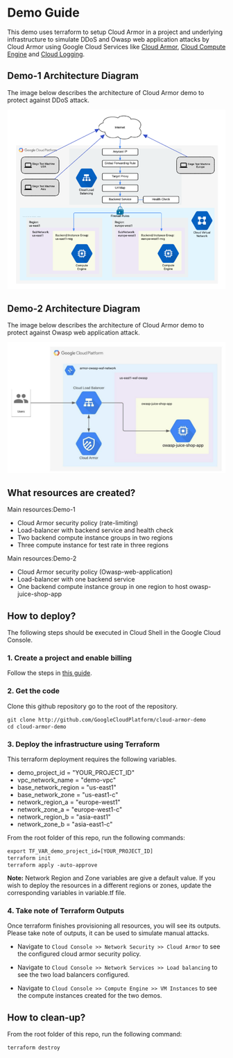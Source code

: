 # Demo Guide
This demo uses terraform to setup Cloud Armor in a project and underlying infrastructure to simulate DDoS and Owasp web application attacks by Cloud Armor using Google Cloud Services like [Cloud Armor](https://cloud.google.com/armor), [Cloud Compute Engine](https://cloud.google.com/compute) and [Cloud Logging](https://cloud.google.com/logging).


## Demo-1 Architecture Diagram
The image below describes the architecture of Cloud Armor demo to protect against DDoS attack.

![Architecture Diagram](./architecture-diagram-ca.png)

## Demo-2 Architecture Diagram
The image below describes the architecture of Cloud Armor demo to protect against Owasp web application attack. 

![Architecture Diagram](./architecture-diagram-ca2.png)


## What resources are created?
Main resources:Demo-1
- Cloud Armor security policy (rate-limiting)
- Load-balancer with backend service and health check
- Two backend compute instance groups in two regions
- Three compute instance for test rate in three regions

Main resources:Demo-2
- Cloud Armor security policy (Owasp-web-application)
- Load-balancer with one backend service 
- One backend compute instance group in one region to host owasp-juice-shop-app



## How to deploy?
The following steps should be executed in Cloud Shell in the Google Cloud Console. 

### 1. Create a project and enable billing
Follow the steps in [this guide](https://cloud.google.com/resource-manager/docs/creating-managing-projects).

### 2. Get the code
Clone this github repository go to the root of the repository.

``` 
git clone http://github.com/GoogleCloudPlatform/cloud-armor-demo
cd cloud-armor-demo
```

### 3. Deploy the infrastructure using Terraform

This terraform deployment requires the following variables. 

- demo_project_id       = "YOUR_PROJECT_ID"
- vpc_network_name    = "demo-vpc"
- base_network_region = "us-east1"
- base_network_zone   = "us-east1-c"
- network_region_a    = "europe-west1"
- network_zone_a      = "europe-west1-c"
- network_region_b    = "asia-east1"
- network_zone_b      = "asia-east1-c"

From the root folder of this repo, run the following commands:

```
export TF_VAR_demo_project_id=[YOUR_PROJECT_ID]
terraform init
terraform apply -auto-approve
```

**Note:** Network Region and Zone variables are give a default value. If you wish to deploy the resources in a different regions or zones, update the corresponding variables in variable.tf file.

### 4. Take note of Terraform Outputs

Once terraform finishes provisioning all resources, you will see its outputs. Please take note of outputs, it can be used to simulate manual attacks.
- Navigate to `Cloud Console >> Network Security >> Cloud Armor` to see the configured cloud armor security policy.

- Navigate to `Cloud Console >> Network Services >> Load balancing` to see the two load balancers configured.

- Navigate to `Cloud Console >> Compute Engine >> VM Instances` to see the compute instances created for the two demos.


## How to clean-up?

From the root folder of this repo, run the following command:
```
terraform destroy
```







